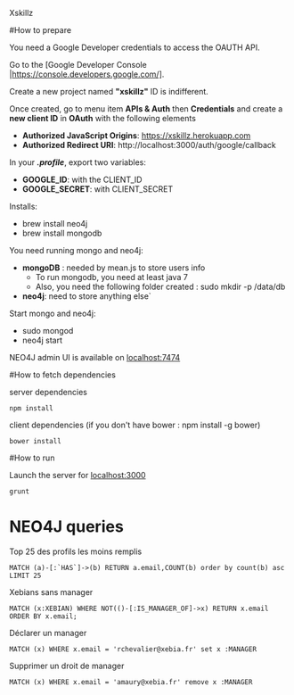 Xskillz



#How to prepare

You need a Google Developer credentials to access the OAUTH API. 

Go to the [Google Developer Console |https://console.developers.google.com/].

Create a new project named **"xskillz"** ID is indifferent.

Once created, go to menu item **APIs & Auth** then **Credentials** and create a **new client ID** in **OAuth** with the following elements

* **Authorized JavaScript Origins**: https://xskillz.herokuapp.com
* **Authorized Redirect URI**: http://localhost:3000/auth/google/callback

In your ***.profile***, export two variables: 

* **GOOGLE_ID**: with the CLIENT_ID
* **GOOGLE_SECRET**: with CLIENT_SECRET

Installs: 

* brew install neo4j
* brew install mongodb

You need running mongo and neo4j:

* **mongoDB** : needed by mean.js to store users info
  * To run mongodb, you need at least java 7
  * Also, you need the following folder created : sudo mkdir -p /data/db
* **neo4j**: need to store anything else`

Start mongo and neo4j:

* sudo mongod
* neo4j start

NEO4J admin UI is available on [localhost:7474](http://localhost:7474)


#How to fetch dependencies

server dependencies

	npm install

client dependencies
(if you don't have bower : npm install -g bower)

	bower install

#How to run 

Launch the server for [localhost:3000](http://localhost:3000)

	grunt


# NEO4J queries

Top 25 des profils les moins remplis

    MATCH (a)-[:`HAS`]->(b) RETURN a.email,COUNT(b) order by count(b) asc LIMIT 25

Xebians sans manager

    MATCH (x:XEBIAN) WHERE NOT(()-[:IS_MANAGER_OF]->x) RETURN x.email ORDER BY x.email;

Déclarer un manager

    MATCH (x) WHERE x.email = 'rchevalier@xebia.fr' set x :MANAGER

Supprimer un droit de manager

    MATCH (x) WHERE x.email = 'amaury@xebia.fr' remove x :MANAGER
